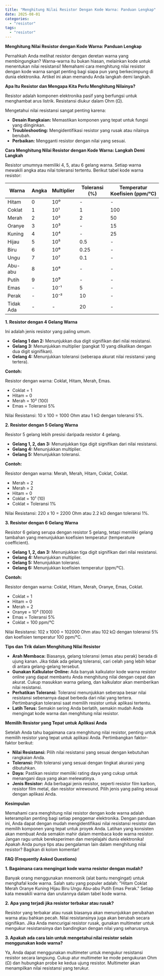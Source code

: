 ```yaml
---
title: "Menghitung Nilai Resistor Dengan Kode Warna: Panduan Lengkap"
date: 2025-08-01
categories: 
  - "resistor"
tags: 
  - "resistor"
---
```


**Menghitung Nilai Resistor dengan Kode Warna: Panduan Lengkap**

Pernahkah Anda melihat resistor dengan deretan warna yang membingungkan? Warna-warna itu bukan hiasan, melainkan kode untuk menentukan nilai resistansi! Memahami cara menghitung nilai resistor dengan kode warna sangat penting bagi siapa pun yang berkecimpung di dunia elektronika. Artikel ini akan memandu Anda langkah demi langkah.

**Apa Itu Resistor dan Mengapa Kita Perlu Menghitung Nilainya?**

Resistor adalah komponen elektronika pasif yang berfungsi untuk menghambat arus listrik. Resistansi diukur dalam Ohm (Ω).

Mengetahui nilai resistansi sangat penting karena:

- **Desain Rangkaian:** Memastikan komponen yang tepat untuk fungsi yang diinginkan.
- **Troubleshooting:** Mengidentifikasi resistor yang rusak atau nilainya berubah.
- **Perbaikan:** Mengganti resistor dengan nilai yang sesuai.

**Cara Menghitung Nilai Resistor dengan Kode Warna: Langkah Demi Langkah**

Resistor umumnya memiliki 4, 5, atau 6 gelang warna. Setiap warna mewakili angka atau nilai toleransi tertentu. Berikut tabel kode warna resistor:

| Warna | Angka | Multiplier | Toleransi (%) | Temperatur Koefisien (ppm/°C) |
| --- | --- | --- | --- | --- |
| Hitam | 0 | 10⁰ | \- | \- |
| Coklat | 1 | 10¹ | 1 | 100 |
| Merah | 2 | 10² | 2 | 50 |
| Oranye | 3 | 10³ | \- | 15 |
| Kuning | 4 | 10⁴ | \- | 25 |
| Hijau | 5 | 10⁵ | 0.5 | \- |
| Biru | 6 | 10⁶ | 0.25 | \- |
| Ungu | 7 | 10⁷ | 0.1 | \- |
| Abu-abu | 8 | 10⁸ | \- | \- |
| Putih | 9 | 10⁹ | \- | \- |
| Emas | \- | 10⁻¹ | 5 | \- |
| Perak | \- | 10⁻² | 10 | \- |
| Tidak Ada | \- | \- | 20 | \- |

**1\. Resistor dengan 4 Gelang Warna**

Ini adalah jenis resistor yang paling umum.

- **Gelang 1 dan 2:** Menunjukkan dua digit signifikan dari nilai resistansi.
- **Gelang 3:** Menunjukkan multiplier (pangkat 10 yang dikalikan dengan dua digit signifikan).
- **Gelang 4:** Menunjukkan toleransi (seberapa akurat nilai resistansi yang tertera).

**Contoh:**

Resistor dengan warna: Coklat, Hitam, Merah, Emas.

- Coklat = 1
- Hitam = 0
- Merah = 10² (100)
- Emas = Toleransi 5%

Nilai Resistansi: 10 x 100 = 1000 Ohm atau 1 kΩ dengan toleransi 5%.

**2\. Resistor dengan 5 Gelang Warna**

Resistor 5 gelang lebih presisi daripada resistor 4 gelang.

- **Gelang 1, 2, dan 3:** Menunjukkan tiga digit signifikan dari nilai resistansi.
- **Gelang 4:** Menunjukkan multiplier.
- **Gelang 5:** Menunjukkan toleransi.

**Contoh:**

Resistor dengan warna: Merah, Merah, Hitam, Coklat, Coklat.

- Merah = 2
- Merah = 2
- Hitam = 0
- Coklat = 10¹ (10)
- Coklat = Toleransi 1%

Nilai Resistansi: 220 x 10 = 2200 Ohm atau 2.2 kΩ dengan toleransi 1%.

**3\. Resistor dengan 6 Gelang Warna**

Resistor 6 gelang serupa dengan resistor 5 gelang, tetapi memiliki gelang tambahan yang menunjukkan koefisien temperatur (temperature coefficient).

- **Gelang 1, 2, dan 3:** Menunjukkan tiga digit signifikan dari nilai resistansi.
- **Gelang 4:** Menunjukkan multiplier.
- **Gelang 5:** Menunjukkan toleransi.
- **Gelang 6:** Menunjukkan koefisien temperatur (ppm/°C).

**Contoh:**

Resistor dengan warna: Coklat, Hitam, Merah, Oranye, Emas, Coklat.

- Coklat = 1
- Hitam = 0
- Merah = 2
- Oranye = 10³ (1000)
- Emas = Toleransi 5%
- Coklat = 100 ppm/°C

Nilai Resistansi: 102 x 1000 = 102000 Ohm atau 102 kΩ dengan toleransi 5% dan koefisien temperatur 100 ppm/°C.

**Tips dan Trik dalam Menghitung Nilai Resistor**

- **Arah Membaca:** Biasanya, gelang toleransi (emas atau perak) berada di ujung kanan. Jika tidak ada gelang toleransi, cari celah yang lebih lebar di antara gelang-gelang tersebut.
- **Gunakan Kalkulator Online:** Ada banyak kalkulator kode warna resistor online yang dapat membantu Anda menghitung nilai dengan cepat dan akurat. Cukup masukkan warna gelang, dan kalkulator akan memberikan nilai resistansi.
- **Perhatikan Toleransi:** Toleransi menunjukkan seberapa besar nilai resistansi sebenarnya dapat berbeda dari nilai yang tertera. Pertimbangkan toleransi saat memilih resistor untuk aplikasi tertentu.
- **Latih Terus:** Semakin sering Anda berlatih, semakin mudah Anda mengingat kode warna dan menghitung nilai resistor.

**Memilih Resistor yang Tepat untuk Aplikasi Anda**

Setelah Anda tahu bagaimana cara menghitung nilai resistor, penting untuk memilih resistor yang tepat untuk aplikasi Anda. Pertimbangkan faktor-faktor berikut:

- **Nilai Resistansi:** Pilih nilai resistansi yang sesuai dengan kebutuhan rangkaian Anda.
- **Toleransi:** Pilih toleransi yang sesuai dengan tingkat akurasi yang dibutuhkan.
- **Daya:** Pastikan resistor memiliki rating daya yang cukup untuk menangani daya yang akan melewatinya.
- **Jenis Resistor:** Ada berbagai jenis resistor, seperti resistor film karbon, resistor film metal, dan resistor wirewound. Pilih jenis yang paling sesuai dengan aplikasi Anda.

**Kesimpulan**

Memahami cara menghitung nilai resistor dengan kode warna adalah keterampilan penting bagi setiap penggemar elektronika. Dengan panduan ini, Anda dapat dengan mudah mengidentifikasi nilai resistansi resistor dan memilih komponen yang tepat untuk proyek Anda. Latihan yang konsisten akan membuat Anda semakin mahir dalam membaca kode warna resistor. Jangan ragu untuk bereksperimen dan menjelajahi dunia elektronika! Apakah Anda punya tips atau pengalaman lain dalam menghitung nilai resistor? Bagikan di kolom komentar!

**FAQ (Frequently Asked Questions)**

**1\. Bagaimana cara mengingat kode warna resistor dengan mudah?**

Banyak orang menggunakan mnemonik (alat bantu mengingat) untuk menghafal kode warna. Salah satu yang populer adalah: "Hitam Coklat Merah Oranye Kuning Hijau Biru Ungu Abu-abu Putih Emas Perak." Setiap kata mewakili warna dan urutannya dalam tabel kode warna.

**2\. Apa yang terjadi jika resistor terbakar atau rusak?**

Resistor yang terbakar atau rusak biasanya akan menunjukkan perubahan warna atau bahkan pecah. Nilai resistansinya juga akan berubah secara signifikan. Jika Anda mencurigai resistor rusak, gunakan multimeter untuk mengukur resistansinya dan bandingkan dengan nilai yang seharusnya.

**3\. Apakah ada cara lain untuk mengetahui nilai resistor selain menggunakan kode warna?**

Ya, Anda dapat menggunakan multimeter untuk mengukur resistansi resistor secara langsung. Cukup atur multimeter ke mode pengukuran Ohm (Ω) dan hubungkan probe ke kedua ujung resistor. Multimeter akan menampilkan nilai resistansi yang terukur.
